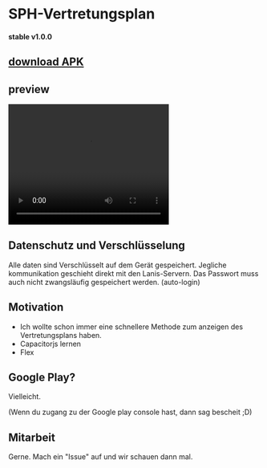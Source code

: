 # SPH-Vertretungsplan
#### stable v1.0.0

## <a href="https://github.com/alessioC42/SPH-vertretungsplan/releases/latest">download APK</a>

## preview
<video width="320" height="240" controls>
  <source src="showcase/vid.mp4" type="video/mp4">
</video>

## Datenschutz und Verschlüsselung
Alle daten sind Verschlüsselt auf dem Gerät gespeichert. Jegliche kommunikation geschieht direkt mit den Lanis-Servern. Das Passwort muss auch nicht zwangsläufig gespeichert werden. (auto-login)

## Motivation
- Ich wollte schon immer eine schnellere Methode zum anzeigen des Vertretungsplans haben. 
- Capacitorjs lernen
- Flex

## Google Play?
Vielleicht. 

(Wenn du zugang zu der Google play console hast, dann sag bescheit ;D)

## Mitarbeit
Gerne. Mach ein "Issue" auf und wir schauen dann mal.